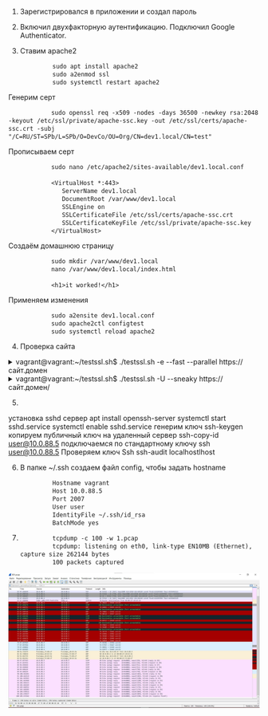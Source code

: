 1. Зарегистрировался в приложении и создал пароль

2. Включил двухфакторную аутентификацию. Подключил Google Authenticator. 

3. Ставим apache2
                
                sudo apt install apache2
                sudo a2enmod ssl
                sudo systemctl restart apache2

Генерим серт

                sudo openssl req -x509 -nodes -days 36500 -newkey rsa:2048 -keyout /etc/ssl/private/apache-ssc.key -out /etc/ssl/certs/apache-ssc.crt -subj "/C=RU/ST=SPb/L=SPb/O=DevCo/OU=Org/CN=dev1.local/CN=test"

Прописываем серт

                sudo nano /etc/apache2/sites-available/dev1.local.conf

                <VirtualHost *:443>
                   ServerName dev1.local
                   DocumentRoot /var/www/dev1.local
                   SSLEngine on
                   SSLCertificateFile /etc/ssl/certs/apache-ssc.crt
                   SSLCertificateKeyFile /etc/ssl/private/apache-ssc.key
                </VirtualHost>

Создаём домашнюю страницу

                sudo mkdir /var/www/dev1.local
                nano /var/www/dev1.local/index.html

                <h1>it worked!</h1>

Применяем изменения 

                sudo a2ensite dev1.local.conf
                sudo apache2ctl configtest
                sudo systemctl reload apache2


4. Проверка сайта
<details> 
<summary>vagrant@vagrant:~/testssl.sh$ ./testssl.sh -e --fast --parallel https://сайт.домен</summary>

                ###########################################################
                    testssl.sh       3.1dev from https://testssl.sh/dev/
                    (35ddd91 2021-12-21 10:54:58 -- )

                      This program is free software. Distribution and
                             modification under GPLv2 permitted.
                      USAGE w/o ANY WARRANTY. USE IT AT YOUR OWN RISK!

                       Please file bugs @ https://testssl.sh/bugs/

                ###########################################################

                 Using "OpenSSL 1.0.2-chacha (1.0.2k-dev)" [~183 ciphers]
                 on vagrant:./bin/openssl.Linux.x86_64
                 (built: "Jan 18 17:12:17 2019", platform: "linux-x86_64")


                 Start 2021-12-21 19:18:52        -->> ip.ip.ip.ip:443 (https://сайт.домен) <<--

                 rDNS (77.222.61.31):    vh279.sweb.ru.
                 Service detected:       HTTP



                 Testing all 183 locally available ciphers against the server, ordered by encryption strength


                Hexcode  Cipher Suite Name (OpenSSL)       KeyExch.   Encryption  Bits     Cipher Suite Name (IANA/RFC)
                -----------------------------------------------------------------------------------------------------------------------------
                 xc030   ECDHE-RSA-AES256-GCM-SHA384       ECDH 256   AESGCM      256      TLS_ECDHE_RSA_WITH_AES_256_GCM_SHA384
                 xc028   ECDHE-RSA-AES256-SHA384           ECDH 256   AES         256      TLS_ECDHE_RSA_WITH_AES_256_CBC_SHA384
                 xc014   ECDHE-RSA-AES256-SHA              ECDH 256   AES         256      TLS_ECDHE_RSA_WITH_AES_256_CBC_SHA
                 x9f     DHE-RSA-AES256-GCM-SHA384         DH 2048    AESGCM      256      TLS_DHE_RSA_WITH_AES_256_GCM_SHA384
                 x6b     DHE-RSA-AES256-SHA256             DH 2048    AES         256      TLS_DHE_RSA_WITH_AES_256_CBC_SHA256
                 x39     DHE-RSA-AES256-SHA                DH 2048    AES         256      TLS_DHE_RSA_WITH_AES_256_CBC_SHA
                 x88     DHE-RSA-CAMELLIA256-SHA           DH 2048    Camellia    256      TLS_DHE_RSA_WITH_CAMELLIA_256_CBC_SHA
                 x9d     AES256-GCM-SHA384                 RSA        AESGCM      256      TLS_RSA_WITH_AES_256_GCM_SHA384
                 x3d     AES256-SHA256                     RSA        AES         256      TLS_RSA_WITH_AES_256_CBC_SHA256
                 x35     AES256-SHA                        RSA        AES         256      TLS_RSA_WITH_AES_256_CBC_SHA
                 x84     CAMELLIA256-SHA                   RSA        Camellia    256      TLS_RSA_WITH_CAMELLIA_256_CBC_SHA
                 xc02f   ECDHE-RSA-AES128-GCM-SHA256       ECDH 256   AESGCM      128      TLS_ECDHE_RSA_WITH_AES_128_GCM_SHA256
                 xc027   ECDHE-RSA-AES128-SHA256           ECDH 256   AES         128      TLS_ECDHE_RSA_WITH_AES_128_CBC_SHA256
                 xc013   ECDHE-RSA-AES128-SHA              ECDH 256   AES         128      TLS_ECDHE_RSA_WITH_AES_128_CBC_SHA
                 x9e     DHE-RSA-AES128-GCM-SHA256         DH 2048    AESGCM      128      TLS_DHE_RSA_WITH_AES_128_GCM_SHA256
                 x67     DHE-RSA-AES128-SHA256             DH 2048    AES         128      TLS_DHE_RSA_WITH_AES_128_CBC_SHA256
                 x33     DHE-RSA-AES128-SHA                DH 2048    AES         128      TLS_DHE_RSA_WITH_AES_128_CBC_SHA
                 x45     DHE-RSA-CAMELLIA128-SHA           DH 2048    Camellia    128      TLS_DHE_RSA_WITH_CAMELLIA_128_CBC_SHA
                 x9c     AES128-GCM-SHA256                 RSA        AESGCM      128      TLS_RSA_WITH_AES_128_GCM_SHA256
                 x3c     AES128-SHA256                     RSA        AES         128      TLS_RSA_WITH_AES_128_CBC_SHA256
                 x2f     AES128-SHA                        RSA        AES         128      TLS_RSA_WITH_AES_128_CBC_SHA
                 x41     CAMELLIA128-SHA                   RSA        Camellia    128      TLS_RSA_WITH_CAMELLIA_128_CBC_SHA


                 Done 2021-12-21 19:19:02 [  12s] -->> ip.ip.ip.ip:443 (сайт.домен) <<--
</details>

<details> 
<summary>vagrant@vagrant:~/testssl.sh$ ./testssl.sh -U --sneaky https://сайт.домен/</summary>

                ###########################################################
                    testssl.sh       3.1dev from https://testssl.sh/dev/
                    (35ddd91 2021-12-21 10:54:58 -- )

                      This program is free software. Distribution and
                             modification under GPLv2 permitted.
                      USAGE w/o ANY WARRANTY. USE IT AT YOUR OWN RISK!

                       Please file bugs @ https://testssl.sh/bugs/

                ###########################################################

                 Using "OpenSSL 1.0.2-chacha (1.0.2k-dev)" [~183 ciphers]
                 on vagrant:./bin/openssl.Linux.x86_64
                 (built: "Jan 18 17:12:17 2019", platform: "linux-x86_64")


                 Start 2021-12-21 19:19:36        -->> ip.ip.ip.ip:443 (сайт.домен) <<--

                 rDNS (ip.ip.ip.ip):    vh279.sweb.ru.
                 Service detected:       HTTP


                 Testing vulnerabilities

                 Heartbleed (CVE-2014-0160)                not vulnerable (OK), timed out
                 CCS (CVE-2014-0224)                       not vulnerable (OK)
                 Ticketbleed (CVE-2016-9244), experiment.  not vulnerable (OK)
                 ROBOT                                     not vulnerable (OK)
                 Secure Renegotiation (RFC 5746)           supported (OK)
                 Secure Client-Initiated Renegotiation     not vulnerable (OK)
                 CRIME, TLS (CVE-2012-4929)                not vulnerable (OK)
                 BREACH (CVE-2013-3587)                    potentially NOT ok, "gzip" HTTP compression detected. - only supplied "/" tested
                                                           Can be ignored for static pages or if no secrets in the page
                 POODLE, SSL (CVE-2014-3566)               not vulnerable (OK)
                 TLS_FALLBACK_SCSV (RFC 7507)              Downgrade attack prevention supported (OK)
                 SWEET32 (CVE-2016-2183, CVE-2016-6329)    not vulnerable (OK)
                 FREAK (CVE-2015-0204)                     not vulnerable (OK)
                 DROWN (CVE-2016-0800, CVE-2016-0703)      not vulnerable on this host and port (OK)
                                                           make sure you don't use this certificate elsewhere with SSLv2 enabled services
                                                           https://censys.io/ipv4?q=AFC9E65E021CC6EAFDA6F3FDCC5BF030219AAF5E090B5ECF139CA6C152C9BFEC could help you to find out
                 LOGJAM (CVE-2015-4000), experimental      not vulnerable (OK): no DH EXPORT ciphers, no common prime detected
                 BEAST (CVE-2011-3389)                     TLS1: ECDHE-RSA-AES256-SHA DHE-RSA-AES256-SHA ECDHE-RSA-AES128-SHA DHE-RSA-AES128-SHA AES256-SHA AES128-SHA
                                                                 DHE-RSA-CAMELLIA256-SHA CAMELLIA256-SHA DHE-RSA-CAMELLIA128-SHA CAMELLIA128-SHA
                                                           VULNERABLE -- but also supports higher protocols  TLSv1.1 TLSv1.2 (likely mitigated)
                 LUCKY13 (CVE-2013-0169), experimental     potentially VULNERABLE, uses cipher block chaining (CBC) ciphers with TLS. Check patches
                 Winshock (CVE-2014-6321), experimental    not vulnerable (OK) - CAMELLIA or ECDHE_RSA GCM ciphers found
                 RC4 (CVE-2013-2566, CVE-2015-2808)        no RC4 ciphers detected (OK)


                 Done 2021-12-21 19:20:31 [  57s] 
</details>

5. 
установка sshd сервер
                 apt install openssh-server
                 systemctl start sshd.service
                 systemctl enable sshd.service
генерим ключ
                  ssh-keygen
копируем публичный ключ на удаленный сервер
                 ssh-copy-id user@10.0.88.5
подключаемся по стандартному ключу
                 ssh user@10.0.88.5
Проверяем ключ Ssh
                 ssh-audit localhostlhost

6. В папке ~/.ssh создаем файл config, чтобы задать hostname

                Hostname vagrant 
                Host 10.0.88.5
                Port 2007
                User user
                IdentityFile ~/.ssh/id_rsa
                BatchMode yes

7. 
                tcpdump -c 100 -w 1.pcap
                tcpdump: listening on eth0, link-type EN10MB (Ethernet), capture size 262144 bytes
                100 packets captured
![ФайлPCAP](1.jpg)